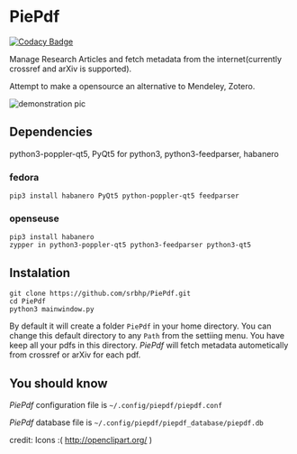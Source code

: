 # PiePdf
[![Codacy Badge](https://api.codacy.com/project/badge/Grade/36f93601e6094cf0aec4e4c4003943f4)](https://www.codacy.com/app/pradhanphy/PiePdf?utm_source=github.com&amp;utm_medium=referral&amp;utm_content=srbhp/PiePdf&amp;utm_campaign=Badge_Grade)

Manage Research Articles  and fetch metadata from the internet(currently crossref and arXiv is supported). 

Attempt to  make a opensource an alternative to Mendeley, Zotero.

![demonstration pic](https://github.com/srbhp/PiePdf/raw/master/Screenshot.png)
## Dependencies 
python3-poppler-qt5, PyQt5 for python3, python3-feedparser, habanero

### fedora

`pip3 install habanero PyQt5 python-poppler-qt5 feedparser`

### openseuse

```
pip3 install habanero 
zypper in python3-poppler-qt5 python3-feedparser python3-qt5
```

## Instalation 
```
git clone https://github.com/srbhp/PiePdf.git
cd PiePdf
python3 mainwindow.py
```
By default it will create a folder `PiePdf`
 in your home directory. You can change this default directory to any `Path` from the settiing menu.
 You have keep all your pdfs in this directory. *PiePdf* will fetch metadata autometically 
 from crossref or arXiv for each pdf.

## You should know 
*PiePdf* configuration file is `~/.config/piepdf/piepdf.conf`

*PiePdf* database file is `~/.config/piepdf/piepdf_database/piepdf.db`

credit: Icons :( http://openclipart.org/ )
